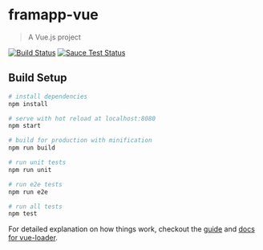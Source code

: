 # framapp-vue

> A Vue.js project

[![Build Status](https://travis-ci.org/PGS-dev/framapp-vue.svg?branch=master)](https://travis-ci.org/PGS-dev/framapp-vue) [![Sauce Test Status](https://saucelabs.com/buildstatus/YOUR_SAUCE_USERNAME)](https://saucelabs.com/u/YOUR_SAUCE_USERNAME)


## Build Setup

``` bash
# install dependencies
npm install

# serve with hot reload at localhost:8080
npm start

# build for production with minification
npm run build

# run unit tests
npm run unit

# run e2e tests
npm run e2e

# run all tests
npm test
```

For detailed explanation on how things work, checkout the [guide](http://vuejs-templates.github.io/webpack/) and [docs for vue-loader](http://vuejs.github.io/vue-loader).
